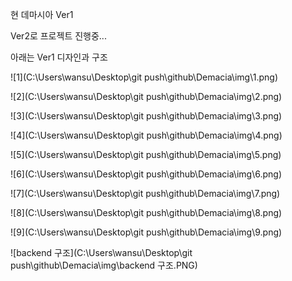 현 데마시아 Ver1

Ver2로 프로젝트 진행중...

아래는 Ver1 디자인과 구조

![1](C:\Users\wansu\Desktop\git push\github\Demacia\img\1.png)

![2](C:\Users\wansu\Desktop\git push\github\Demacia\img\2.png)

![3](C:\Users\wansu\Desktop\git push\github\Demacia\img\3.png)

![4](C:\Users\wansu\Desktop\git push\github\Demacia\img\4.png)

![5](C:\Users\wansu\Desktop\git push\github\Demacia\img\5.png)

![6](C:\Users\wansu\Desktop\git push\github\Demacia\img\6.png)

![7](C:\Users\wansu\Desktop\git push\github\Demacia\img\7.png)

![8](C:\Users\wansu\Desktop\git push\github\Demacia\img\8.png)

![9](C:\Users\wansu\Desktop\git push\github\Demacia\img\9.png)

![backend 구조](C:\Users\wansu\Desktop\git push\github\Demacia\img\backend 구조.PNG)